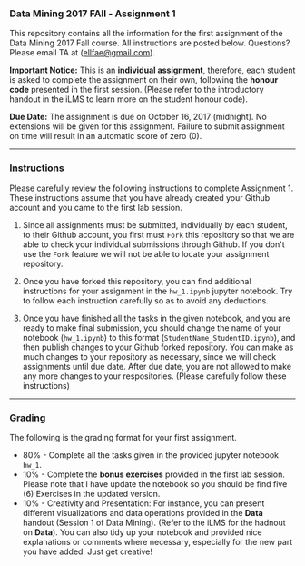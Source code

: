 ### Data Mining 2017 FAll - Assignment 1
This repository contains all the information for the first assignment of the Data Mining 2017 Fall course. All instructions are posted below. Questions? Please email TA at (ellfae@gmail.com).

**Important Notice:** This is an **individual assignment**, therefore, each student is asked to complete the assignment on their own, following the **honour code** presented in the first session. (Please refer to the introductory handout in the iLMS to learn more on the student honour code).

**Due Date:** 
The assignment is due on October 16, 2017 (midnight). No extensions will be given for this assignment. Failure to submit assignment on time will result in an automatic score of zero (0). 

---
### Instructions
Please carefully review the following instructions to complete Assignment 1. These instructions assume that you have already created your Github account and you came to the first lab session.  
1. Since all assignments must be submitted, individually by each student, to their Github account, you first must `Fork` this repository so that we are able to check your individual submissions through Github. If you don't use the `Fork` feature we will not be able to locate your assignment repository.

2. Once you have forked this repository, you can find additional instructions for your assignment in the `hw_1.ipynb` jupyter notebook. Try to follow each instruction carefully so as to avoid any deductions. 

3. Once you have finished all the tasks in the given notebook, and you are ready to make final submission, you should change the name of your notebook (`hw_1.ipynb`) to this format (`StudentName_StudentID.ipynb`), and then publish changes to your Github forked repository. You can make as much changes to your repository as necessary, since we will check assignments until due date. After due date, you are not allowed to make any more changes to your respositories. (Please carefully follow these instructions) 

---
### Grading
The following is the grading format for your first assignment.
- 80% - Complete all the tasks given in the provided jupyter notebook `hw_1`.
- 10% - Complete the **bonus exercises** provided in the first lab session. Please note that I have update the notebook so you should be find five (6) Exercises in the updated version.
- 10% - Creativity and Presentation: For instance, you can present different visualizations and data operations provided in the **Data** handout (Session 1 of Data Mining). (Refer to the iLMS for the hadnout on **Data**). You can also tidy up your notebook and provided nice explanations or comments where necessary, especially for the new part you have added. Just get creative!


